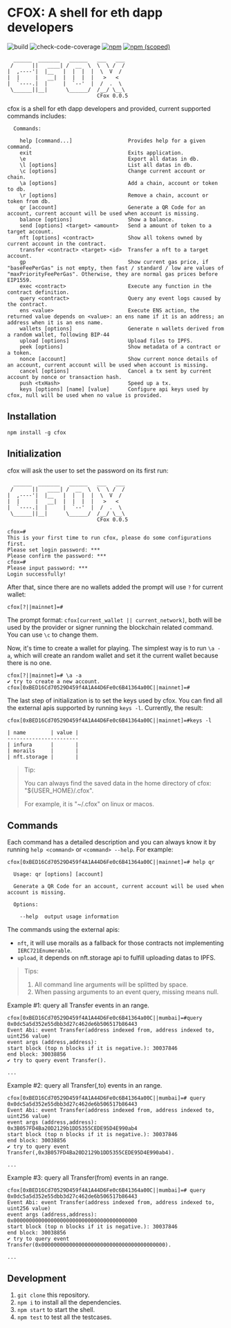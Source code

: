 # CFOX: A shell for eth dapp developers

![build](https://github.com/DTeam-Top/cfox/actions/workflows/ci.yml/badge.svg)
![check-code-coverage](https://img.shields.io/badge/code--coverage-87.82%25-green)
[![npm](https://img.shields.io/npm/dt/cfox)](https://www.npmjs.com/package/cfox)
[![npm (scoped)](https://img.shields.io/npm/v/cfox)](https://www.npmjs.com/package/cfox)

```text
  ______  _______   ______   ___   ___
 /      ||   ____| /  __  \  \  \ /  /
|  ,----'|  |__   |  |  |  |  \  V  /
|  |     |   __|  |  |  |  |   >   <
|  `----.|  |     |  `--'  |  /  .  \
 \______||__|      \______/  /__/ \__\
                             CFox 0.0.5
```

cfox is a shell for eth dapp developers and provided, current supported commands includes:

```text
  Commands:

    help [command...]                  Provides help for a given command.
    exit                               Exits application.
    \e                                 Export all datas in db.
    \l [options]                       List all datas in db.
    \c [options]                       Change current account or chain.
    \a [options]                       Add a chain, account or token to db.
    \r [options]                       Remove a chain, account or token from db.
    qr [account]                       Generate a QR Code for an account, current account will be used when account is missing.
    balance [options]                  Show a balance.
    send [options] <target> <amount>   Send a amount of token to a target account.
    nft [options] <contract>           Show all tokens owned by current account in the contract.
    transfer <contract> <target> <id>  Transfer a nft to a target account.
    gp                                 Show current gas price, if "baseFeePerGas" is not empty, then fast / standard / low are values of "maxPriorityFeePerGas". Otherwise, they are normal gas prices before EIP1559.
    exec <contract>                    Execute any function in the contract definition.
    query <contract>                   Query any event logs caused by the contract.
    ens <value>                        Execute ENS action, the returned value depends on <value>: an ens name if it is an address; an address when it is an ens name.
    wallets [options]                  Generate n wallets derived from a random wallet, following BIP-44
    upload [options]                   Upload files to IPFS.
    peek [options]                     Show metadata of a contract or a token.
    nonce [account]                    Show current nonce details of an account, current account will be used when account is missing.
    cancel [options]                   Cancel a tx sent by current account by nonce or transaction hash.
    push <txHash>                      Speed up a tx.
    keys [options] [name] [value]      Configure api keys used by cfox, null will be used when no value is provided.
```

## Installation

`npm install -g cfox`

## Initialization

cfox will ask the user to set the password on its first run:

```text
  ______  _______   ______   ___   ___
 /      ||   ____| /  __  \  \  \ /  /
|  ,----'|  |__   |  |  |  |  \  V  /
|  |     |   __|  |  |  |  |   >   <
|  `----.|  |     |  `--'  |  /  .  \
 \______||__|      \______/  /__/ \__\
                             CFox 0.0.5

cfox=#
This is your first time to run cfox, please do some configurations first.
Please set login password: ***
Please confirm the password: ***
cfox=#
Please input password: ***
Login successfully!
```

After that, since there are no wallets added the prompt will use `?` for current wallet:

```text
cfox[?||mainnet]=#
```

The prompt format: `cfox[current_wallet || current_network]`, both will be used by the provider or signer running the blockchain related command. You can use `\c` to change them.

Now, it's time to create a wallet for playing. The simplest way is to run `\a -a`, which will create an random wallet and set it the current wallet because there is no one.

```text
cfox[?||mainnet]=# \a -a
✔ try to create a new account.
cfox[0xBED16Cd70529D459f4A1A44D6Fe0c6B41364a00C||mainnet]=#
```

The last step of initialization is to set the keys used by cfox. You can find all the external apis supported by running `keys -l`. Currently, the result:

```text
cfox[0xBED16Cd70529D459f4A1A44D6Fe0c6B41364a00C||mainnet]=#keys -l

| name        | value |
-----------------------
| infura      |       |
| morails     |       |
| nft.storage |       |
```

> Tip:
>
> You can always find the saved data in the home directory of cfox: "${USER_HOME}/.cfox".
>
> For example, it is "~/.cfox" on linux or macos.

## Commands

Each command has a detailed description and you can always know it by running `help <command>` or `<command> --help`. For example:

```text
cfox[0xBED16Cd70529D459f4A1A44D6Fe0c6B41364a00C||mainnet]=# help qr

  Usage: qr [options] [account]

  Generate a QR Code for an account, current account will be used when account is missing.

  Options:

    --help  output usage information
```

The commands using the external apis:

- `nft`, it will use morails as a fallback for those contracts not implementing `IERC721Enumerable`.
- `upload`, it depends on nft.storage api to fulfill uploading datas to IPFS.

> Tips:
>
> 1. All command line arguments will be splitted by space.
> 1. When passing arguments to an event query, missing means null.

Example #1: query all Transfer events in an range.

```text
cfox[0xBED16Cd70529D459f4A1A44D6Fe0c6B41364a00C||mumbai]=#query 0x0dc5a5d352e55dbb3d27c462de6b506517b86443
Event Abi: event Transfer(address indexed from, address indexed to, uint256 value)
event args (address,address):
start block (top n blocks if it is negative.): 30037846
end block: 30038856
✔ try to query event Transfer().

...
```

Example #2: query all Transfer(,to) events in an range.

```text
cfox[0xBED16Cd70529D459f4A1A44D6Fe0c6B41364a00C||mumbai]=# query 0x0dc5a5d352e55dbb3d27c462de6b506517b86443
Event Abi: event Transfer(address indexed from, address indexed to, uint256 value)
event args (address,address):  0x3B057FD4Ba20D2129b1DD5355CEDE95D4E990ab4
start block (top n blocks if it is negative.): 30037846
end block: 30038856
✔ try to query event Transfer(,0x3B057FD4Ba20D2129b1DD5355CEDE95D4E990ab4).

...
```

Example #3: query all Transfer(from) events in an range.

```text
cfox[0xBED16Cd70529D459f4A1A44D6Fe0c6B41364a00C||mumbai]=# query 0x0dc5a5d352e55dbb3d27c462de6b506517b86443
Event Abi: event Transfer(address indexed from, address indexed to, uint256 value)
event args (address,address): 0x0000000000000000000000000000000000000000
start block (top n blocks if it is negative.): 30037846
end block: 30038856
✔ try to query event Transfer(0x0000000000000000000000000000000000000000).

...
```

## Development

1. `git clone` this repository.
1. `npm i` to install all the dependencies.
1. `npm start` to start the shell.
1. `npm test` to test all the testcases.
